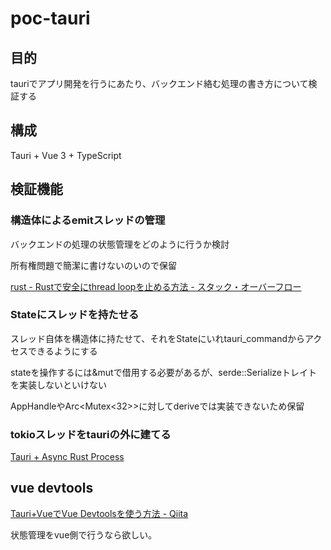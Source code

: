 # poc-tauri

## 目的

tauriでアプリ開発を行うにあたり、バックエンド絡む処理の書き方について検証する

## 構成

Tauri + Vue 3 + TypeScript

## 検証機能

### 構造体によるemitスレッドの管理

バックエンドの処理の状態管理をどのように行うか検討

所有権問題で簡潔に書けないのいので保留

[rust - Rustで安全にthread loopを止める方法 - スタック・オーバーフロー](https://ja.stackoverflow.com/questions/53094/rust%e3%81%a7%e5%ae%89%e5%85%a8%e3%81%abthread-loop%e3%82%92%e6%ad%a2%e3%82%81%e3%82%8b%e6%96%b9%e6%b3%95)

### Stateにスレッドを持たせる

スレッド自体を構造体に持たせて、それをStateにいれtauri_commandからアクセスできるようにする

stateを操作するには&mutで借用する必要があるが、serde::Serializeトレイトを実装しないといけない

AppHandle<Wry>やArc<Mutex<32>>に対してderiveでは実装できないため保留

### tokioスレッドをtauriの外に建てる

[Tauri + Async Rust Process](https://rfdonnelly.github.io/posts/tauri-async-rust-process/)

## vue devtools

[Tauri+VueでVue Devtoolsを使う方法 - Qiita](https://qiita.com/mabasasi/items/0dae5d51e088f7e8d76d)

状態管理をvue側で行うなら欲しい。